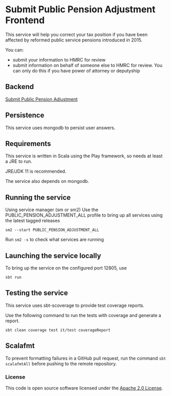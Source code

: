 
# Submit Public Pension Adjustment Frontend

This service will help you correct your tax position if you have been affected by reformed public service pensions introduced in 2015.

You can:

- submit your information to HMRC for review
- submit information on behalf of someone else to HMRC for review. You can only do this if you have power of attorney or deputyship

## Backend
[Submit Public Pension Adjustment](https://github.com/hmrc/submit-public-pension-adjustment)

## Persistence
This service uses mongodb to persist user answers.

## Requirements
This service is written in Scala using the Play framework, so needs at least a JRE to run.

JRE/JDK 11 is recommended.

The service also depends on mongodb.

## Running the service
Using service manager (sm or sm2)
Use the PUBLIC_PENSION_ADJUSTMENT_ALL profile to bring up all services using the latest tagged releases
```
sm2 --start PUBLIC_PENSION_ADJUSTMENT_ALL
```

Run `sm2 -s` to check what services are running

## Launching the service locally
To bring up the service on the configured port 12805, use
```
sbt run
```

## Testing the service
This service uses sbt-scoverage to provide test coverage reports.

Use the following command to run the tests with coverage and generate a report.
```
sbt clean coverage test it/test coverageReport
```

## Scalafmt
To prevent formatting failures in a GitHub pull request,
run the command ``sbt scalafmtAll`` before pushing to the remote repository.

### License

This code is open source software licensed under the [Apache 2.0 License]("http://www.apache.org/licenses/LICENSE-2.0.html").